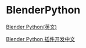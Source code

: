 # BlenderPython

[Blender Python(英文)](https://github.com/BlenderCN/BlenderPython/blob/master/README_en.md)

[Blender Python 插件开发中文](https://github.com/BlenderCN/BlenderPython/blob/master/Blender_Addons_Development.md)
